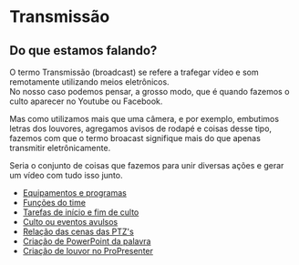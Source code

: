 # Transmissão

## Do que estamos falando?
O termo Transmissão (broadcast) se refere a trafegar vídeo e som remotamente utilizando meios eletrônicos.\
No nosso caso podemos pensar, a grosso modo, que é quando fazemos o culto aparecer no Youtube ou Facebook.

Mas como utilizamos mais que uma câmera, e por exemplo, embutimos letras dos louvores, agregamos avisos de rodapé e coisas desse tipo, fazemos com que o termo broacast signifique mais do que apenas transmitir eletrônicamente.

Seria o conjunto de coisas que fazemos para unir diversas ações e gerar um vídeo com tudo isso junto.

- [Equipamentos e programas](equipamentos-e-programas)
- [Funções do time](funcoes-do-time)
- [Tarefas de início e fim de culto](tarefas-inicio-e-fim-de-culto)
- [Culto ou eventos avulsos](cultos-ou-eventos-avulsos)
- [Relação das cenas das PTZ's](https://docs.google.com/forms/d/e/1FAIpQLSeXEsR-l0ivqx7HLGRimf0jaF3FTjfNlw2v1qkcfZQ2UEY5JA/viewform)
- [Criação de PowerPoint da palavra](criacao-power-point-palavra)
- [Criação de louvor no ProPresenter](criacao-de-louvor-no-propresenter)